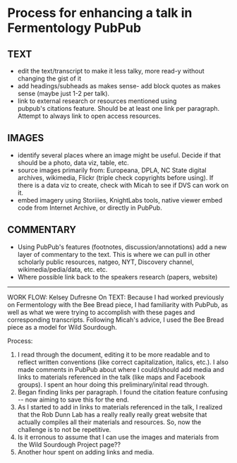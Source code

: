 Process for enhancing a talk in Fermentology PubPub
===

TEXT
---
- edit the text/transcript to make it less talky, more read-y without changing the gist of it
- add headings/subheads as makes sense- add block quotes as makes sense (maybe just 1-2 per talk). 
- link to external research or resources mentioned using pubpub's citations feature. Should be at least one link per paragraph. Attempt to always link to open access resources. 

IMAGES
---
- identify several places where an image might be useful. Decide if that should be a photo, data viz, table, etc.
- source images primarily from: Europeana, DPLA, NC State digital archives, wikimedia, Flickr (triple check copyrights before using). If there is a data viz to create, check with Micah to see if DVS can work on it. 
- embed imagery using Storiiies, KnightLabs tools, native viewer embed code from Internet Archive, or directly in PubPub.

COMMENTARY
---
- Using PubPub's features (footnotes, discussion/annotations) add a new layer of commentary to the text. This is where we can pull in other scholarly public resources, natgeo, NYT, Discovery channel, wikimedia/pedia/data, etc. etc.
- Where possible link back to the speakers research (papers, website)
---
WORK FLOW: Kelsey Dufresne 
On TEXT: Because I had worked previously on Fermentology with the Bee Bread piece, I had familiarity with PubPub, as well as what we were trying to accomplish with these pages and corresponding transcripts. Following Micah's advice, I used the Bee Bread piece as a model for Wild Sourdough.

Process:
1. I read through the document, editing it to be more readable and to reflect written conventions (like correct capitalization, italics, etc.). I also made comments in PubPub about where I could/should add media and links to materials referenced in the talk (like maps and Facebook groups). I spent an hour doing this preliminary/inital read through.
2. Began finding links per paragraph. I found the citation feature confusing -- now aiming to save this for the end.
3. As I started to add in links to materials referenced in the talk, I realized that the Rob Dunn Lab has a really really really great website that actually compiles all their materials and resources. So, now the challenge is to not be repetitive. 
4. Is it erronous to assume that I can use the images and materials from the Wild Sourdough Project page??
5. Another hour spent on adding links and media.
